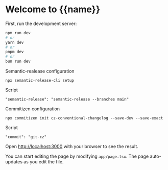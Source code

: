 # Welcome to {{name}}

First, run the development server:

```bash
npm run dev
# or
yarn dev
# or
pnpm dev
# or
bun run dev
```
Semantic-realease configuration

```
npx semantic-release-cli setup
```
Script

```
"semantic-release": "semantic-release --branches main"
```
Commitizen configuration

```
npx commitizen init cz-conventional-changelog --save-dev --save-exact
```
Script

```
"commit": "git-cz"
```

Open [http://localhost:3000](http://localhost:3000) with your browser to see the result.

You can start editing the page by modifying `app/page.tsx`. The page auto-updates as you edit the file.
